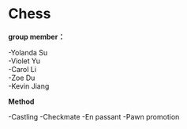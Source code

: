 # Chess
**group member：**

-Yolanda Su   
-Violet Yu   
-Carol Li  
-Zoe Du   
-Kevin Jiang

**Method**

-Castling
-Checkmate
-En passant
-Pawn promotion
